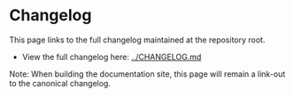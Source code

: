 # Changelog

This page links to the full changelog maintained at the repository root.

- View the full changelog here: [../CHANGELOG.md](../CHANGELOG.md)

Note: When building the documentation site, this page will remain a link-out to the canonical changelog.